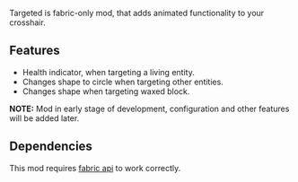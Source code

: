 Targeted is fabric-only mod, that adds animated functionality to your crosshair.

## Features

- Health indicator, when targeting a living entity.
- Changes shape to circle when targeting other entities.
- Changes shape when targeting waxed block.

**NOTE:** Mod in early stage of development, configuration and other features will be added later.

## Dependencies

This mod requires [fabric api](https://modrinth.com/mod/fabric-api) to work correctly.
